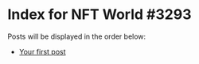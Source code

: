 # Index for NFT World #3293
Posts will be displayed in the order below:

- [Your first post](./001-first.md)

